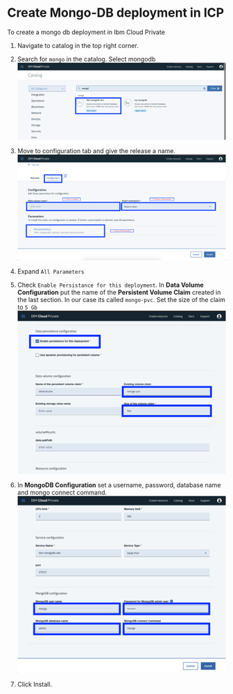 # Create Mongo-DB deployment in ICP

To create a mongo db deployment in Ibm Cloud Private 
1. Navigate to catalog in the top right corner.

2. Search for `mongo` in the catalog. Select mongodb
![mongo](doc/source/images/mongo1.png)

3. Move to configuration tab and give the release a name. 
![mongo](doc/source/images/mongo2.png)

4. Expand `All Parameters`

5. Check `Enable Persistance for this deployment`. In **Data Volume Configuration** put the name of the **Persistent Volume Claim** created in the last section. In our case its called `mongo-pvc`. Set the size of the claim to `5 Gb`
![mongo](doc/source/images/mongo3.png)

6. In **MongoDB Configuration** set a username, password, database name and mongo connect command.
![mongo](doc/source/images/mongo4.png)

7. Click Install. 